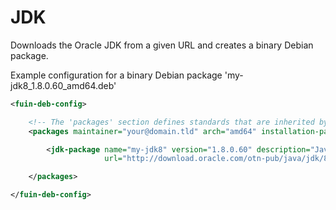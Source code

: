 # JDK
Downloads the Oracle JDK from a given URL and creates a binary Debian package. 

Example configuration for a binary Debian package 'my-jdk8_1.8.0.60_amd64.deb' 
```xml
<fuin-deb-config>

    <!-- The 'packages' section defines standards that are inherited by all childs -->
    <packages maintainer="your@domain.tld" arch="amd64" installation-path="/opt" section="devel" priority="low">

        <jdk-package name="my-jdk8" version="1.8.0.60" description="Java SE Development Kit 8"
                     url="http://download.oracle.com/otn-pub/java/jdk/8u60-b27/jdk-8u60-linux-x64.tar.gz" />

    </packages>

</fuin-deb-config>
```

 